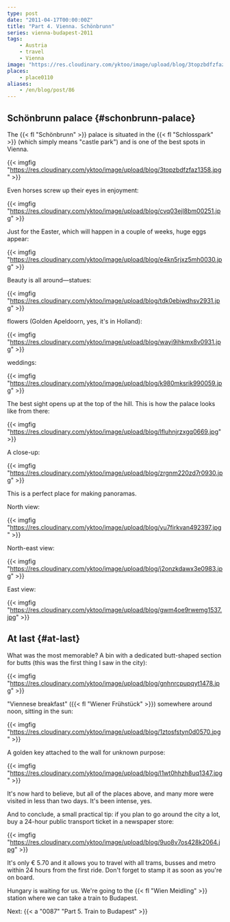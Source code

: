 ```yaml
---
type: post
date: "2011-04-17T00:00:00Z"
title: "Part 4. Vienna. Schönbrunn"
series: vienna-budapest-2011
tags:
    - Austria
    - travel
    - Vienna
image: "https://res.cloudinary.com/yktoo/image/upload/blog/3topzbdfzfaz1358.jpg"
places:
    - place0110
aliases:
    - /en/blog/post/86
---
```


## Schönbrunn palace {#schonbrunn-palace}

The {{< fl "Schönbrunn" >}} palace is situated in the {{< fl "Schlosspark" >}} (which simply means "castle park") and is one of the best spots in Vienna.

{{< imgfig "https://res.cloudinary.com/yktoo/image/upload/blog/3topzbdfzfaz1358.jpg" >}}

<!--more-->

Even horses screw up their eyes in enjoyment:

{{< imgfig "https://res.cloudinary.com/yktoo/image/upload/blog/cvq03ejl8bm00251.jpg" >}}

Just for the Easter, which will happen in a couple of weeks, huge eggs appear:

{{< imgfig "https://res.cloudinary.com/yktoo/image/upload/blog/e4kn5rjxz5mh0030.jpg" >}}

Beauty is all around—statues:

{{< imgfig "https://res.cloudinary.com/yktoo/image/upload/blog/tdk0ebiwdhsv2931.jpg" >}}

flowers (Golden Apeldoorn, yes, it's in Holland):

{{< imgfig "https://res.cloudinary.com/yktoo/image/upload/blog/wayi9ihkmx8v0931.jpg" >}}

weddings:

{{< imgfig "https://res.cloudinary.com/yktoo/image/upload/blog/k980mksrik990059.jpg" >}}

The best sight opens up at the top of the hill. This is how the palace looks like from there:

{{< imgfig "https://res.cloudinary.com/yktoo/image/upload/blog/lfluhnjrzxgq0669.jpg" >}}

A close-up:

{{< imgfig "https://res.cloudinary.com/yktoo/image/upload/blog/zrgnm220zd7r0930.jpg" >}}

This is a perfect place for making panoramas.

North view:

{{< imgfig "https://res.cloudinary.com/yktoo/image/upload/blog/yu7firkvan492397.jpg" >}}

North-east view:

{{< imgfig "https://res.cloudinary.com/yktoo/image/upload/blog/j2onzkdawx3e0983.jpg" >}}

East view:

{{< imgfig "https://res.cloudinary.com/yktoo/image/upload/blog/gwm4oe9rwemg1537.jpg" >}}

## At last {#at-last}

What was the most memorable? A bin with a dedicated butt-shaped section for butts (this was the first thing I saw in the city):

{{< imgfig "https://res.cloudinary.com/yktoo/image/upload/blog/gnhnrcpupqyt1478.jpg" >}}

"Viennese breakfast" ({{< fl "Wiener Frühstück" >}}) somewhere around noon, sitting in the sun:

{{< imgfig "https://res.cloudinary.com/yktoo/image/upload/blog/1ztosfstyn0d0570.jpg" >}}

A golden key attached to the wall for unknown purpose:

{{< imgfig "https://res.cloudinary.com/yktoo/image/upload/blog/l1wt0hhzh8uq1347.jpg" >}}

It's now hard to believe, but all of the places above, and many more were visited in less than two days. It's been intense, yes.

And to conclude, a small practical tip: if you plan to go around the city a lot, buy a 24-hour public transport ticket in a newspaper store:

{{< imgfig "https://res.cloudinary.com/yktoo/image/upload/blog/9uo8v7os428k2064.jpg" >}}

It's only € 5.70 and it allows you to travel with all trams, busses and metro within 24 hours from the first ride. Don't forget to stamp it as soon as you're on board.

Hungary is waiting for us. We're going to the {{< fl "Wien Meidling" >}} station where we can take a train to Budapest.

Next: {{< a "0087" "Part 5. Train to Budapest" >}}
